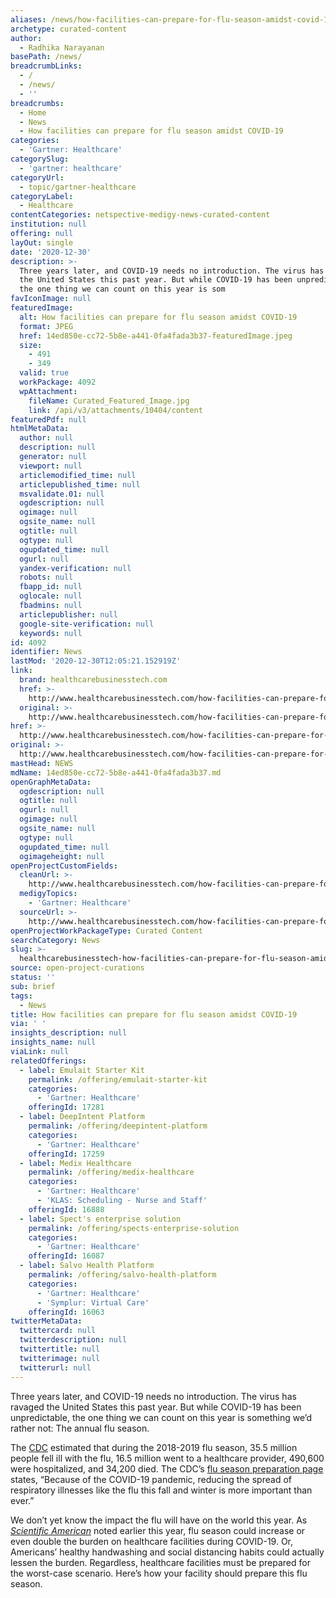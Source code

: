 ```yaml
---
aliases: /news/how-facilities-can-prepare-for-flu-season-amidst-covid-19
archetype: curated-content
author:
  - Radhika Narayanan
basePath: /news/
breadcrumbLinks:
  - /
  - /news/
  - ''
breadcrumbs:
  - Home
  - News
  - How facilities can prepare for flu season amidst COVID-19
categories:
  - 'Gartner: Healthcare'
categorySlug:
  - 'gartner: healthcare'
categoryUrl:
  - topic/gartner-healthcare
categoryLabel:
  - Healthcare
contentCategories: netspective-medigy-news-curated-content
institution: null
offering: null
layOut: single
date: '2020-12-30'
description: >-
  Three years later, and COVID-19 needs no introduction. The virus has ravaged
  the United States this past year. But while COVID-19 has been unpredictable,
  the one thing we can count on this year is som
favIconImage: null
featuredImage:
  alt: How facilities can prepare for flu season amidst COVID-19
  format: JPEG
  href: 14ed850e-cc72-5b8e-a441-0fa4fada3b37-featuredImage.jpeg
  size:
    - 491
    - 349
  valid: true
  workPackage: 4092
  wpAttachment:
    fileName: Curated_Featured_Image.jpg
    link: /api/v3/attachments/10404/content
featuredPdf: null
htmlMetaData:
  author: null
  description: null
  generator: null
  viewport: null
  articlemodified_time: null
  articlepublished_time: null
  msvalidate.01: null
  ogdescription: null
  ogimage: null
  ogsite_name: null
  ogtitle: null
  ogtype: null
  ogupdated_time: null
  ogurl: null
  yandex-verification: null
  robots: null
  fbapp_id: null
  oglocale: null
  fbadmins: null
  articlepublisher: null
  google-site-verification: null
  keywords: null
id: 4092
identifier: News
lastMod: '2020-12-30T12:05:21.152919Z'
link:
  brand: healthcarebusinesstech.com
  href: >-
    http://www.healthcarebusinesstech.com/how-facilities-can-prepare-for-flu-season-amidst-covid-19/
  original: >-
    http://www.healthcarebusinesstech.com/how-facilities-can-prepare-for-flu-season-amidst-covid-19/
href: >-
  http://www.healthcarebusinesstech.com/how-facilities-can-prepare-for-flu-season-amidst-covid-19/
original: >-
  http://www.healthcarebusinesstech.com/how-facilities-can-prepare-for-flu-season-amidst-covid-19/
mastHead: NEWS
mdName: 14ed850e-cc72-5b8e-a441-0fa4fada3b37.md
openGraphMetaData:
  ogdescription: null
  ogtitle: null
  ogurl: null
  ogimage: null
  ogsite_name: null
  ogtype: null
  ogupdated_time: null
  ogimageheight: null
openProjectCustomFields:
  cleanUrl: >-
    http://www.healthcarebusinesstech.com/how-facilities-can-prepare-for-flu-season-amidst-covid-19/
  medigyTopics:
    - 'Gartner: Healthcare'
  sourceUrl: >-
    http://www.healthcarebusinesstech.com/how-facilities-can-prepare-for-flu-season-amidst-covid-19/
openProjectWorkPackageType: Curated Content
searchCategory: News
slug: >-
  healthcarebusinesstech-how-facilities-can-prepare-for-flu-season-amidst-covid-19
source: open-project-curations
status: ''
sub: brief
tags:
  - News
title: How facilities can prepare for flu season amidst COVID-19
via: ' '
insights_description: null
insights_name: null
viaLink: null
relatedOfferings:
  - label: Emulait Starter Kit
    permalink: /offering/emulait-starter-kit
    categories:
      - 'Gartner: Healthcare'
    offeringId: 17281
  - label: DeepIntent Platform
    permalink: /offering/deepintent-platform
    categories:
      - 'Gartner: Healthcare'
    offeringId: 17259
  - label: Medix Healthcare
    permalink: /offering/medix-healthcare
    categories:
      - 'Gartner: Healthcare'
      - 'KLAS: Scheduling - Nurse and Staff'
    offeringId: 16888
  - label: Spect's enterprise solution
    permalink: /offering/spects-enterprise-solution
    categories:
      - 'Gartner: Healthcare'
    offeringId: 16087
  - label: Salvo Health Platform
    permalink: /offering/salvo-health-platform
    categories:
      - 'Gartner: Healthcare'
      - 'Symplur: Virtual Care'
    offeringId: 16063
twitterMetaData:
  twittercard: null
  twitterdescription: null
  twittertitle: null
  twitterimage: null
  twitterurl: null
---
```

<p>Three years later, and COVID-19 needs no introduction. The virus has ravaged the United States this past year. But while COVID-19 has been unpredictable, the one thing we can count on this year is something we’d rather not: The annual flu season.&nbsp;</p><p>The <a href="https://www.cdc.gov/flu/about/burden/2018-2019.html#:~:text=CDC%20estimates%20that%20the%20burden,from%20influenza%20(Table%201).">CDC</a> estimated that during the 2018-2019 flu season, 35.5 million people fell ill with the flu, 16.5 million went to a healthcare provider, 490,600 were hospitalized, and 34,200 died. The CDC’s <a href="https://www.cdc.gov/flu/season/index.html">flu season preparation page</a> states, “Because of the COVID-19 pandemic, reducing the spread of respiratory illnesses like the flu this fall and winter is more important than ever.”</p><p>We don’t yet know the impact the flu will have on the world this year. As <a href="https://www.scientificamerican.com/article/coronavirus-and-the-flu-a-looming-double-threat/"><i>Scientific American</i></a> noted earlier this year, flu season could increase or even double the burden on healthcare facilities during COVID-19. Or, Americans’ healthy handwashing and social distancing habits could actually lessen the burden. Regardless, healthcare facilities must be prepared for the worst-case scenario. Here’s how your facility should prepare this flu season.</p>